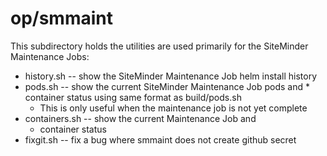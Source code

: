 # op/smmaint
This subdirectory holds the utilities are used primarily 
for the SiteMinder Maintenance Jobs:
* history.sh -- show the SiteMinder Maintenance Job helm install history
* pods.sh -- show the current SiteMinder Maintenance Job pods and
        * container status using same format as build/pods.sh
	* This is only useful when the maintenance job is not yet complete
* containers.sh -- show the current Maintenance Job and 
	* container status
* fixgit.sh -- fix a bug where smmaint does not create github secret
